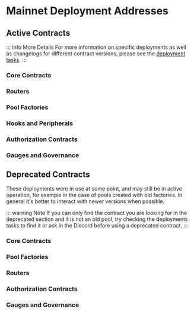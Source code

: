 # Mainnet Deployment Addresses

## Active Contracts

::: info More Details
For more information on specific deployments as well as changelogs for different contract versions, please see the [deployment tasks](https://github.com/balancer/balancer-deployments/tree/master/v3/tasks).
:::

### Core Contracts

<DeploymentAddresses chain="mainnet" :active="true" group="core" />

### Routers

<DeploymentAddresses chain="mainnet" :active="true" group="routers" />

### Pool Factories

<DeploymentAddresses chain="mainnet" :active="true" group="poolfactory" />

### Hooks and Peripherals

<DeploymentAddresses chain="mainnet" :active="true" group="hooksAndPeripherals" />

### Authorization Contracts

<DeploymentAddresses chain="mainnet" :active="true" group="authorizations" />

### Gauges and Governance

<DeploymentAddresses chain="mainnet" :active="true" group="gaugesgovernance" />

## Deprecated Contracts

These deployments were in use at some point, and may still be in active operation, for example in the case of pools created with old factories. In general it's better to interact with newer versions when possible.

::: warning Note
If you can only find the contract you are looking for in the deprecated section and it is not an old pool, try checking the deployments tasks to find it or ask in the Discord before using a deprecated contract.
:::

### Core Contracts

<DeploymentAddresses chain="mainnet" :active="false" group="core" />

### Pool Factories

<DeploymentAddresses chain="mainnet" :active="false" group="poolfactory" />

### Routers

<DeploymentAddresses chain="mainnet" :active="false" group="routers" />

### Authorization Contracts

<DeploymentAddresses chain="mainnet" :active="false" group="authorizations" />

### Gauges and Governance

<DeploymentAddresses chain="mainnet" :active="false" group="gaugesgovernance" />
